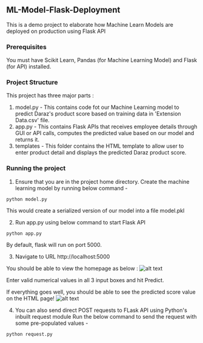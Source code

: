 ## ML-Model-Flask-Deployment
This is a demo project to elaborate how Machine Learn Models are deployed on production using Flask API

### Prerequisites
You must have Scikit Learn, Pandas (for Machine Learning Model) and Flask (for API) installed.

### Project Structure
This project has three major parts :
1. model.py - This contains code fot our Machine Learning model to predict Daraz's product score based on training data in 'Extension Data.csv' file.
2. app.py - This contains Flask APIs that receives employee details through GUI or API calls, computes the predicted value based on our model and returns it.
3. templates - This folder contains the HTML template to allow user to enter product detail and displays the predicted Daraz product score.

### Running the project
1. Ensure that you are in the project home directory. Create the machine learning model by running below command -
```
python model.py
```
This would create a serialized version of our model into a file model.pkl

2. Run app.py using below command to start Flask API
```
python app.py
```
By default, flask will run on port 5000.

3. Navigate to URL http://localhost:5000

You should be able to view the homepage as below :
![alt text](http://www.thepythonblog.com/wp-content/uploads/2019/02/Homepage.png)

Enter valid numerical values in all 3 input boxes and hit Predict.

If everything goes well, you should  be able to see the predicted score value on the HTML page!
![alt text](http://www.thepythonblog.com/wp-content/uploads/2019/02/Result.png)

4. You can also send direct POST requests to FLask API using Python's inbuilt request module
Run the below command to send the request with some pre-populated values -
```
python request.py
```

